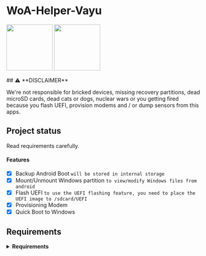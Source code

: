 # WoA-Helper-Vayu
<p float="left" >
<img src="https://github.com/graphiks/WoA-Helper/blob/main/Helper-dark.png" width="120" >
<img src="https://github.com/graphiks/WoA-Helper/blob/main/Helper-light.png" width="120">
</p>
## ⚠️ **DISCLAIMER**

We're not responsible for bricked devices, missing recovery partitions, dead microSD cards, dead cats or dogs, nuclear wars or you getting fired because you flash UEFI, provision modems and / or dump sensors from this apps. 

## Project status

Read requirements carefully.

#### Features
- [x] Backup Android Boot ```will be stored in internal storage```
- [x] Mount/Unmount Windows partition ```to view/modify Windows files from android```
- [x] Flash UEFI ```to use the UEFI flashing feature, you need to place the UEFI image to /sdcard/UEFI```
- [x] Provisioning Modem
- [x] Quick Boot to Windows

## Requirements
<details> 
<summary><strong>Requirements</strong></summary>

• Android 11 and up

• Any ROM with supported to mount ntfs-3g or [ntfs-3g module](https://github.com/woa-vayu/Port-Windows-11-POCO-X3-Pro/releases/ntfsdroid) installed.

• Rooted Devices

• [Poco X3 Pro with Windows](https://github.com/woa-vayu/Port-Windows-11-POCO-X3-Pro/)

• [UEFI Files](https://github.com/woa-vayu/msmnilePkg/releases/tag/secureboot)
</details>
